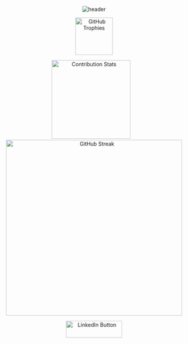 <div align="center">

 ![header](https://capsule-render.vercel.app/api?type=waving&color=gradient&customColorList=30&height=200&section=header&text=Valentin%20Vasilev&fontSize=55&fontColor=#FFFFFF) 

<img 
    src="https://github-profile-trophy.vercel.app/?username=vasilev17&column=9&margin-w=5&margin-h=5&title=-Reviews" 
    alt="GitHub Trophies" 
    height="100"
 />

<p align="center">
  <img src="https://github-contribution-stats.vercel.app/api/?username=vasilev17" alt="Contribution Stats" height="210">
  &nbsp;&nbsp;&nbsp;
  <img src="https://github-readme-streak-stats.herokuapp.com?user=vasilev17&theme=ocean-gradient&hide_border=true&border_radius=10&card_width=450" alt="GitHub Streak" width="470">
</p>

<a href="https://www.linkedin.com/in/valentin-vasilev1/">
 <img src="https://img.shields.io/badge/LinkedIn-0077B5?style=for-the-badge&logo=linkedin&logoColor=white" alt="LinkedIn Button" width="150px" height="45px" />
</a>


<!--- ![GitHub WidgetBox](https://github-widgetbox.vercel.app/api/profile?username=vasilev17&data=followers,repositories,commits&theme=dark_magic_girl) --->

<!--- ![Typing SVG](https://readme-typing-svg.demolab.com?font=Fira+Code&weight=500&size=25&pause=1000&center=true&width=700&lines=Hi%2C+I'm+Valentin+Vasilev;Software+developer+based+in+Sofia%2C+Bulgaria) --->

<!--- ![Top Langs](https://github-readme-stats.vercel.app/api/top-langs/?username=vasilev17&layout=compact&langs_count=15) --->

<!--- ![Activity graph](https://github-readme-activity-graph.vercel.app/graph?username=vasilev17&theme=react-dark) --->

<!--- ![GitHub WidgetBox](https://github-widgetbox.vercel.app/api/profile?username=vasilev17&data=followers,repositories,stars,commits&theme=default) --->

<!--- ![GitHub WidgetBox](https://github-widgetbox.vercel.app/api/profile?username=vasilev17&data=followers,repositories,stars,commits&theme=nautilus) --->

</div>
